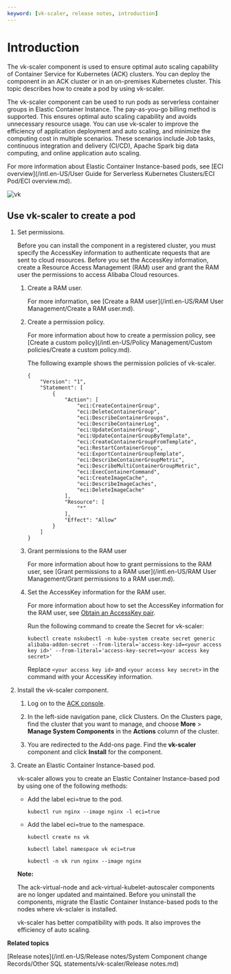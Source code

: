 ```yaml
---
keyword: [vk-scaler, release notes, introduction]
---
```


# Introduction

The vk-scaler component is used to ensure optimal auto scaling capability of Container Service for Kubernetes \(ACK\) clusters. You can deploy the component in an ACK cluster or in an on-premises Kubernetes cluster. This topic describes how to create a pod by using vk-scaler.

The vk-scaler component can be used to run pods as serverless container groups in Elastic Container Instance. The pay-as-you-go billing method is supported. This ensures optimal auto scaling capability and avoids unnecessary resource usage. You can use vk-scaler to improve the efficiency of application deployment and auto scaling, and minimize the computing cost in multiple scenarios. These scenarios include Job tasks, continuous integration and delivery \(CI/CD\), Apache Spark big data computing, and online application auto scaling.

For more information about Elastic Container Instance-based pods, see [ECI overview](/intl.en-US/User Guide for Serverless Kubernetes Clusters/ECI Pod/ECI overview.md).

![vk](https://static-aliyun-doc.oss-accelerate.aliyuncs.com/assets/img/en-US/7166194061/p168908.png)

## Use vk-scaler to create a pod

1.  Set permissions.

    Before you can install the component in a registered cluster, you must specify the AccessKey information to authenticate requests that are sent to cloud resources. Before you set the AccessKey information, create a Resource Access Management \(RAM\) user and grant the RAM user the permissions to access Alibaba Cloud resources.

    1.  Create a RAM user.

        For more information, see [Create a RAM user](/intl.en-US/RAM User Management/Create a RAM user.md).

    2.  Create a permission policy.

        For more information about how to create a permission policy, see [Create a custom policy](/intl.en-US/Policy Management/Custom policies/Create a custom policy.md).

        The following example shows the permission policies of vk-scaler.

        ```
        {
            "Version": "1",
            "Statement": [
                {
                    "Action": [
                        "eci:CreateContainerGroup",
                        "eci:DeleteContainerGroup",
                        "eci:DescribeContainerGroups",
                        "eci:DescribeContainerLog",
                        "eci:UpdateContainerGroup",
                        "eci:UpdateContainerGroupByTemplate",
                        "eci:CreateContainerGroupFromTemplate",
                        "eci:RestartContainerGroup",
                        "eci:ExportContainerGroupTemplate",
                        "eci:DescribeContainerGroupMetric",
                        "eci:DescribeMultiContainerGroupMetric",
                        "eci:ExecContainerCommand",
                        "eci:CreateImageCache",
                        "eci:DescribeImageCaches",
                        "eci:DeleteImageCache"
                    ],
                    "Resource": [
                        "*"
                    ],
                    "Effect": "Allow"
                }
            ]
        }
        ```

    3.  Grant permissions to the RAM user

        For more information about how to grant permissions to the RAM user, see [Grant permissions to a RAM user](/intl.en-US/RAM User Management/Grant permissions to a RAM user.md).

    4.  Set the AccessKey information for the RAM user.

        For more information about how to set the AccessKey information for the RAM user, see [Obtain an AccessKey pair]().

        Run the following command to create the Secret for vk-scaler:

        ```
        kubectl create nskubectl -n kube-system create secret generic alibaba-addon-secret --from-literal='access-key-id=<your access key id>' --from-literal='access-key-secret=<your access key secret>'
        ```

        Replace `<your access key id>` and `<your access key secret>` in the command with your AccessKey information.

2.  Install the vk-scaler component.

    1.  Log on to the [ACK console](https://cs.console.aliyun.com).

    2.  In the left-side navigation pane, click Clusters. On the Clusters page, find the cluster that you want to manage, and choose **More** \> **Manage System Components** in the **Actions** column of the cluster.

    3.  You are redirected to the Add-ons page. Find the **vk-scaler** component and click **Install** for the component.

3.  Create an Elastic Container Instance-based pod.

    vk-scaler allows you to create an Elastic Container Instance-based pod by using one of the following methods:

    -   Add the label eci=true to the pod.

        ```
        kubectl run nginx --image nginx -l eci=true
        ```

    -   Add the label eci=true to the namespace.

        ```
        kubectl create ns vk
        
        kubectl label namespace vk eci=true
        
        kubectl -n vk run nginx --image nginx
        ```

    **Note:**

    The ack-virtual-node and ack-virtual-kubelet-autoscaler components are no longer updated and maintained. Before you uninstall the components, migrate the Elastic Container Instance-based pods to the nodes where vk-sclaler is installed.

    vk-scaler has better compatibility with pods. It also improves the efficiency of auto scaling.


**Related topics**  


[Release notes](/intl.en-US/Release notes/System Component change Records/Other SQL statements/vk-scaler/Release notes.md)

